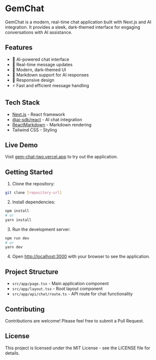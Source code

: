 # GemChat

GemChat is a modern, real-time chat application built with Next.js and AI integration. It provides a sleek, dark-themed interface for engaging conversations with AI assistance.

## Features

- 🤖 AI-powered chat interface
- 💬 Real-time message updates
- 🎨 Modern, dark-themed UI
- 📝 Markdown support for AI responses
- 🚀 Responsive design
- ⚡ Fast and efficient message handling

## Tech Stack

- [Next.js](https://nextjs.org) - React framework
- [@ai-sdk/react](https://www.npmjs.com/package/@ai-sdk/react) - AI chat integration
- [ReactMarkdown](https://github.com/remarkjs/react-markdown) - Markdown rendering
- Tailwind CSS - Styling

## Live Demo

Visit [gem-chat-two.vercel.app](https://gem-chat-two.vercel.app/) to try out the application.

## Getting Started

1. Clone the repository:

```bash
git clone [repository-url]
```

2. Install dependencies:

```bash
npm install
# or
yarn install
```

3. Run the development server:

```bash
npm run dev
# or
yarn dev
```

4. Open [http://localhost:3000](http://localhost:3000) with your browser to see the application.

## Project Structure

- `src/app/page.tsx` - Main application component
- `src/app/layout.tsx` - Root layout component
- `src/app/api/chat/route.ts` - API route for chat functionality

## Contributing

Contributions are welcome! Please feel free to submit a Pull Request.

## License

This project is licensed under the MIT License - see the LICENSE file for details.
